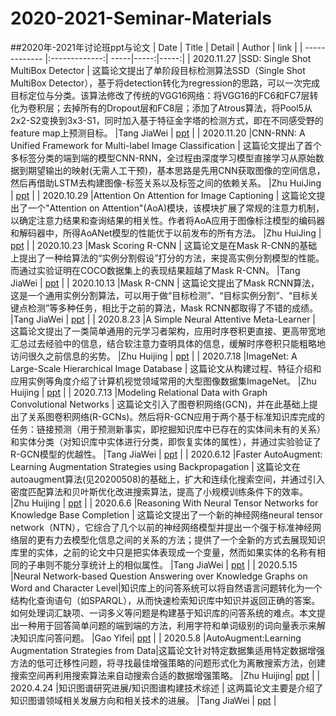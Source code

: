 # 2020-2021-Seminar-Materials
##2020年-2021年讨论班ppt与论文
| Date | Title | Detail | Author | link |
| ------------- |:-------------:| -----|-----:|-----:|
| 2020.11.27 |SSD: Single Shot MultiBox Detector | 这篇论文提出了单阶段目标检测算法SSD（Single Shot MultiBox Detector），基于将detection转化为regression的思路，可以一次完成目标定位与分类。该算法修改了传统的VGG16网络：将VGG16的FC6和FC7层转化为卷积层；去掉所有的Dropout层和FC8层；添加了Atrous算法，将Pool5从2x2-S2变换到3x3-S1，同时加入基于特征金字塔的检测方式，即在不同感受野的feature map上预测目标。 |Tang JiaWei | [ppt](https://github.com/Tbb-nj/2020-2021-Seminar-Materials/tree/main/20201127) |
| 2020.11.20 |CNN-RNN: A Unified Framework for Multi-label Image Classification | 这篇论文提出了首个多标签分类的端到端的模型CNN-RNN，全过程由深度学习模型直接学习从原始数据到期望输出的映射(无需人工干预)，基本思路是先用CNN获取图像的空间信息，然后再借助LSTM去构建图像-标签关系以及标签之间的依赖关系。 |Zhu HuiJing | [ppt](https://github.com/Tbb-nj/2020-2021-Seminar-Materials/tree/main/20201120) |
| 2020.10.29 |Attention On Attention for  Image Captioning | 这篇论文提出了一个"Attention on Attention"(AoA)模块，该模块扩展了常规的注意力机制，以确定注意力结果和查询结果的相关性。作者将AoA应用于图像标注模型的编码器和解码器中，所得AoANet模型的性能优于以前发布的所有方法。 |Zhu HuiJing | [ppt](https://github.com/Tbb-nj/2020-2021-Seminar-Materials/tree/main/20201029) |
| 2020.10.23 |Mask Scoring R-CNN | 这篇论文是在Mask R-CNN的基础上提出了一种给算法的“实例分割假设”打分的方法，来提高实例分割模型的性能。而通过实验证明在COCO数据集上的表现结果超越了Mask R-CNN。 |Tang JiaWei | [ppt](https://github.com/Tbb-nj/2020-2021-Seminar-Materials/tree/main/20201023) |
| 2020.10.13 |Mask R-CNN | 这篇论文提出了Mask RCNN算法，这是一个通用实例分割算法，可以用于做“目标检测”、“目标实例分割”、“目标关键点检测”等多种任务，相比于之前的算法，Mask RCNN都取得了不错的成绩。 |Tang JiaWei | [ppt](https://github.com/Tbb-nj/2020-2021-Seminar-Materials/tree/main/20201013) |
| 2020.8.23 |A Simple Neural Attentive Meta-Learner | 这篇论文提出了一类简单通用的元学习者架构，应用时序卷积更直接、更高带宽地汇总过去经验中的信息，结合软注意力查明具体的信息，缓解时序卷积只能粗略地访问很久之前信息的劣势。 |Zhu Huijing | [ppt](https://github.com/Tbb-nj/2020-2021-Seminar-Materials/tree/main/20200823) |
| 2020.7.18 |ImageNet: A Large-Scale Hierarchical Image Database | 这篇论文从构建过程、特征介绍和应用实例等角度介绍了计算机视觉领域常用的大型图像数据集ImageNet。 |Zhu Huijing | [ppt](https://github.com/Tbb-nj/2020-2021-Seminar-Materials/tree/main/20200718) |
| 2020.7.13 |Modeling Relational Data with Graph Convolutional Networks | 这篇论文引入了图卷积网络(GCN)，并在此基础上提出了关系图卷积网络(R-GCNs)。然后将R-GCN应用于两个基于标准知识库完成的任务：链接预测（用于预测新事实，即挖掘知识库中已存在的实体间未有的关系）和实体分类（对知识库中实体进行分类，即恢复实体的属性），并通过实验验证了R-GCN模型的优越性。 |Tang JiaWei | [ppt](https://github.com/Tbb-nj/2020-2021-Seminar-Materials/tree/main/20200713) |
| 2020.6.12 |Faster AutoAugment: Learning Augmentation Strategies using Backpropagation | 这篇论文在autoaugment算法(见20200508)的基础上，扩大和连续化搜索空间，并通过引入密度匹配算法和贝叶斯优化改进搜索算法，提高了小规模训练条件下的效率。 |Zhu Huijing | [ppt](https://github.com/Tbb-nj/2020-2021-Seminar-Materials/tree/main/20200612) |
| 2020.6.6 |Reasoning With Neural Tensor Networks for Knowledge Base Completion | 这篇论文提出了一个新的神经网络neural tensor network（NTN），它综合了几个以前的神经网络模型并提出一个强于标准神经网络层的更有力去模型化信息之间的关系的方法；提供了一个全新的方式去展现知识库里的实体，之前的论文中只是把实体表现成一个变量，然而如果实体的名称有相同的子串则不能分享统计上的相似属性。 |Tang JiaWei | [ppt](https://github.com/Tbb-nj/2020-2021-Seminar-Materials/tree/main/20200606) |
| 2020.5.15 |Neural Network-based Question Answering over Knowledge Graphs on Word and Character Level|知识库上的问答系统可以将自然语言问题转化为一个结构化查询语句（如SPARQL），从而快速检索知识库中知识并返回正确的答案。如何处理词汇缺项、一词多义等问题是构建基于知识库的问答系统的难点。本文提出一种用于回答简单问题的端到端的方法，利用字符和单词级别的词向量表示来解决知识库问答问题。 |Gao Yifei| [ppt](https://github.com/Tbb-nj/2020-2021-Seminar-Materials/tree/main/20200508) |
| 2020.5.8 |AutoAugment:Learning Augmentation Strategies from Data|这篇论文针对特定数据集适用特定数据增强方法的低可迁移性问题，将寻找最佳增强策略的问题形式化为离散搜索方法，创建搜索空间再利用搜索算法来自动搜索合适的数据增强策略。 |Zhu Huijing| [ppt](https://github.com/Tbb-nj/2020-2021-Seminar-Materials/tree/main/20200508) |
| 2020.4.24 |知识图谱研究进展/知识图谱构建技术综述 | 这两篇论文主要是介绍了知识图谱领域相关发展方向和相关技术的进展。 |Tang JiaWei | [ppt](https://github.com/Tbb-nj/2020-2021-Seminar-Materials/tree/main/20200424) |

